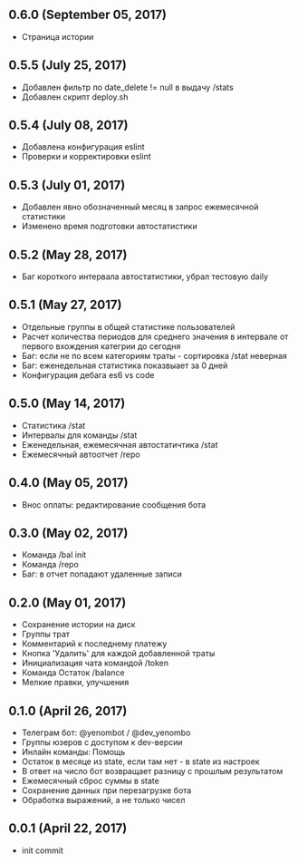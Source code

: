 ## 0.6.0 (September 05, 2017)
  - Страница истории

## 0.5.5 (July 25, 2017)
  - Добавлен фильтр по date_delete != null в выдачу /stats
  - Добавлен скрипт deploy.sh

## 0.5.4 (July 08, 2017)
  - Добавлена конфигурация eslint
  - Проверки и корректировки eslint

## 0.5.3 (July 01, 2017)
  - Добавлен явно обозначенный месяц в запрос ежемесячной статистики
  - Изменено время подготовки автостатистики

## 0.5.2 (May 28, 2017)
  - Баг короткого интервала автостатистики, убрал тестовую daily

## 0.5.1 (May 27, 2017)
  - Отдельные группы в общей статистике пользователей
  - Расчет количества периодов для среднего значения в интервале от первого вхождения категрии до сегодня
  - Баг: если не по всем категориям траты - сортировка /stat неверная
  - Баг: еженедельная статистика показвыает за 0 дней
  - Конфигурация дебага es6 vs code
  
## 0.5.0 (May 14, 2017)
  - Статистика /stat
  - Интервалы для команды /stat
  - Еженедельная, ежемесячная автостатичтика /stat
  - Ежемесячный автоотчет /repo

## 0.4.0 (May 05, 2017)
  - Внос оплаты: редактирование сообщения бота

## 0.3.0 (May 02, 2017)
  - Команда /bal init
  - Команда /repo
  - Баг: в отчет попадают удаленные записи

## 0.2.0 (May 01, 2017)
  - Сохранение истории на диск
  - Группы трат
  - Комментарий к последнему платежу
  - Кнопка 'Удалить' для каждой добавленной траты
  - Инициализация чата командой /token
  - Команда Остаток /balance
  - Мелкие правки, улучшения

## 0.1.0 (April 26, 2017)
  - Телеграм бот: @yenombot / @dev_yenombo
  - Группы юзеров с доступом к dev-версии
  - Инлайн команды: Помощь
  - Остаток в месяце из state, если там нет - в state из настроек
  - В ответ на число бот возвращает разницу с прошлым результатом
  - Ежемесячный сброс суммы в state
  - Сохранение данных при перезагрузке бота
  - Обработка выражений, а не только чисел

## 0.0.1 (April 22, 2017)
  - init commit

